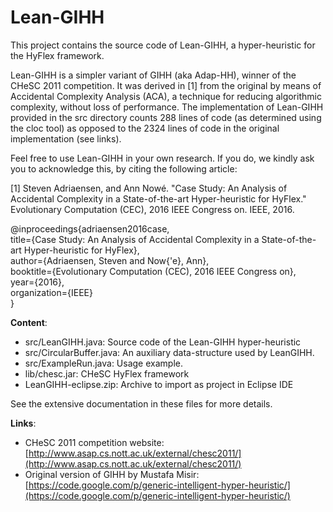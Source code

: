 # Lean-GIHH
This project contains the source code of Lean-GIHH, a hyper-heuristic for the HyFlex framework.

Lean-GIHH is a simpler variant of GIHH (aka Adap-HH), winner of the CHeSC 2011 competition.
It was derived in [1] from the original by means of Accidental Complexity Analysis (ACA), 
a technique for reducing algorithmic complexity, without loss of performance.
The implementation of Lean-GIHH provided in the src directory counts 288 lines of code (as determined using the cloc tool) as opposed to the 2324 lines of code in the original implementation (see links).

Feel free to use Lean-GIHH in your own research.
If you do, we kindly ask you to acknowledge this, by citing the following article:

[1] Steven Adriaensen, and Ann Nowé. "Case Study: An Analysis of Accidental Complexity in a State-of-the-art Hyper-heuristic for HyFlex." 
Evolutionary Computation (CEC), 2016 IEEE Congress on. IEEE, 2016.

@inproceedings{adriaensen2016case, <br />
  title={Case Study: An Analysis of Accidental Complexity in a State-of-the-art Hyper-heuristic for HyFlex}, <br />
  author={Adriaensen, Steven and Now{\'e}, Ann}, <br />
  booktitle={Evolutionary Computation (CEC), 2016 IEEE Congress on}, <br />
  year={2016}, <br />
  organization={IEEE} <br />
}

**Content**:
- src/LeanGIHH.java: Source code of the Lean-GIHH hyper-heuristic
- src/CircularBuffer.java: An auxiliary data-structure used by LeanGIHH.
- src/ExampleRun.java: Usage example.
- lib/chesc.jar: CHeSC HyFlex framework
- LeanGIHH-eclipse.zip: Archive to import as project in Eclipse IDE

See the extensive documentation in these files for more details.

**Links**:
- CHeSC 2011 competition website: [http://www.asap.cs.nott.ac.uk/external/chesc2011/](http://www.asap.cs.nott.ac.uk/external/chesc2011/)
- Original version of GIHH by Mustafa Misir: [https://code.google.com/p/generic-intelligent-hyper-heuristic/](https://code.google.com/p/generic-intelligent-hyper-heuristic/)
